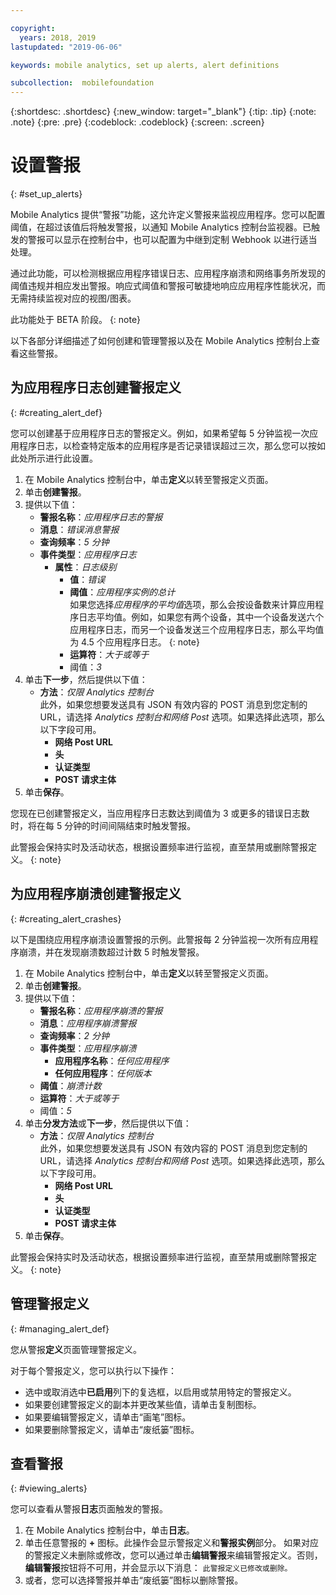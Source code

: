 ```yaml
---

copyright:
  years: 2018, 2019
lastupdated: "2019-06-06"

keywords: mobile analytics, set up alerts, alert definitions

subcollection:  mobilefoundation
---
```


{:shortdesc: .shortdesc}
{:new_window: target="_blank"}
{:tip: .tip}
{:note: .note}
{:pre: .pre}
{:codeblock: .codeblock}
{:screen: .screen}

# 设置警报
{: #set_up_alerts}

Mobile Analytics 提供“警报”功能，这允许定义警报来监视应用程序。您可以配置阈值，在超过该值后将触发警报，以通知 Mobile Analytics 控制台监视器。已触发的警报可以显示在控制台中，也可以配置为中继到定制 Webhook 以进行适当处理。

通过此功能，可以检测根据应用程序错误日志、应用程序崩溃和网络事务所发现的阈值违规并相应发出警报。响应式阈值和警报可敏捷地响应应用程序性能状况，而无需持续监视对应的视图/图表。

此功能处于 BETA 阶段。
{: note}

以下各部分详细描述了如何创建和管理警报以及在 Mobile Analytics 控制台上查看这些警报。

## 为应用程序日志创建警报定义
{: #creating_alert_def}

您可以创建基于应用程序日志的警报定义。例如，如果希望每 5 分钟监视一次应用程序日志，以检查特定版本的应用程序是否记录错误超过三次，那么您可以按如此处所示进行此设置。

1.  在 Mobile Analytics 控制台中，单击**定义**以转至警报定义页面。
2.  单击**创建警报**。
3.  提供以下值：
    * **警报名称**：*应用程序日志的警报*
    * **消息**：*错误消息警报*
    * **查询频率**：*5 分钟*
    * **事件类型**：*应用程序日志*
        * **属性**：*日志级别*
            * **值**：*错误*
            * **阈值**：*应用程序实例的总计*<br/>
              如果您选择*应用程序的平均值*选项，那么会按设备数来计算应用程序日志平均值。例如，如果您有两个设备，其中一个设备发送六个应用程序日志，而另一个设备发送三个应用程序日志，那么平均值为 4.5 个应用程序日志。
              {: note}
            * **运算符**：*大于或等于*
            * 阈值：*3*
4.  单击**下一步**，然后提供以下值：
    * **方法**：*仅限 Analytics 控制台*<br/>
      此外，如果您想要发送具有 JSON 有效内容的 POST 消息到您定制的 URL，请选择 *Analytics 控制台和网络 Post* 选项。如果选择此选项，那么以下字段可用。
      * **网络 Post URL**
      * **头**
      * **认证类型**
      * **POST 请求主体**
5. 单击**保存**。  

您现在已创建警报定义，当应用程序日志数达到阈值为 3 或更多的错误日志数时，将在每 5 分钟的时间间隔结束时触发警报。

此警报会保持实时及活动状态，根据设置频率进行监视，直至禁用或删除警报定义。
{: note}

## 为应用程序崩溃创建警报定义
{: #creating_alert_crashes}

以下是围绕应用程序崩溃设置警报的示例。此警报每 2 分钟监视一次所有应用程序崩溃，并在发现崩溃数超过计数 5 时触发警报。

1.  在 Mobile Analytics 控制台中，单击**定义**以转至警报定义页面。
2.  单击**创建警报**。
3.  提供以下值：
    * **警报名称**：*应用程序崩溃的警报*
    * **消息**：*应用程序崩溃警报*
    * **查询频率**：*2 分钟*
    * **事件类型**：*应用程序崩溃*
        * **应用程序名称**：*任何应用程序*
        * **任何应用程序**：*任何版本*
    * **阈值**：*崩溃计数*
    * **运算符**：*大于或等于*
    * 阈值：*5*
4.  单击**分发方法**或**下一步**，然后提供以下值：
    * **方法**：*仅限 Analytics 控制台*<br/>
      此外，如果您想要发送具有 JSON 有效内容的 POST 消息到您定制的 URL，请选择 *Analytics 控制台和网络 Post* 选项。如果选择此选项，那么以下字段可用。
      * **网络 Post URL**
      * **头**
      * **认证类型**
      * **POST 请求主体**
5. 单击**保存**。  

此警报会保持实时及活动状态，根据设置频率进行监视，直至禁用或删除警报定义。
{: note}

## 管理警报定义
{: #managing_alert_def}

您从警报**定义**页面管理警报定义。

对于每个警报定义，您可以执行以下操作：
* 选中或取消选中**已启用**列下的复选框，以启用或禁用特定的警报定义。
* 如果要创建警报定义的副本并更改某些值，请单击复制图标。
* 如果要编辑警报定义，请单击“画笔”图标。
* 如果要删除警报定义，请单击“废纸篓”图标。

## 查看警报
{: #viewing_alerts}

您可以查看从警报**日志**页面触发的警报。

1.  在 Mobile Analytics 控制台中，单击**日志**。
2.  单击任意警报的 **+** 图标。此操作会显示警报定义和**警报实例**部分。
    如果对应的警报定义未删除或修改，您可以通过单击**编辑警报**来编辑警报定义。否则，**编辑警报**按钮将不可用，并会显示以下消息：
    `此警报定义已修改或删除。`
3.  或者，您可以选择警报并单击“废纸篓”图标以删除警报。
